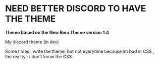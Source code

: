 # NEED BETTER DISCORD TO HAVE THE THEME
**Theme based on the New Rem Theme version 1.4**

My discord theme (in dev)

Some times i write the theme, but not everytime because im bad in CSS , the reality : i don't know the CSS
